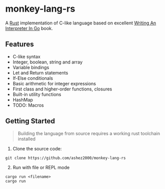 # monkey-lang-rs

A [Rust](https://www.rust-lang.org/) implementation of C-like language based on excellent [Writing An Interpreter In Go](https://interpreterbook.com/) book.

## Features

- C-like syntax
- Integer, boolean, string and array
- Variable bindings
- Let and Return statements
- If-Else conditionals
- Basic arithmetic for integer expressions
- First class and higher-order functions, closures
- Built-in utility functions
- HashMap
- TODO: Macros

## Getting Started

> Building the language from source requires a working rust toolchain installed

1. Clone the source code:

```
git clone https://github.com/ashez2000/monkey-lang-rs
```

2. Run with file or REPL mode

```
cargo run <filename>
cargo run
```
